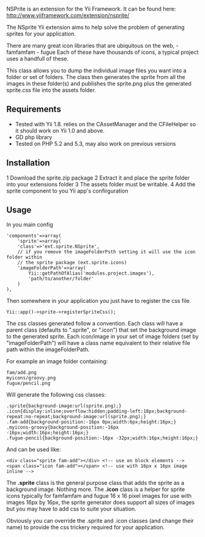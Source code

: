 

NSPrite is an extension for the Yii Framework.
It can be found here: http://www.yiiframework.com/extension/nsprite/

The NSprite Yii extension aims to help solve the problem of generating sprites for your application.

There are many great icon libraries that are ubiquitous on the web, - famfamfam - fugue Each of these have thousands of icons, a typical project uses a handfull of these.

This class allows you to dump the individual image files you want into a folder or set of folders. The class then generates the sprite from all the images in these folder(s) and publishes the sprite.png plus the generated sprite.css file into the assets folder.

## Requirements 

 - Tested with Yii 1.8. relies on the CAssetManager and the CFileHelper so it should work on Yii 1.0 and above.
 - GD php library
 - Tested on PHP 5.2 and 5.3, may also work on previous versions

## Installation 

 1 Download the sprite.zip package
 2 Extract it and place the sprite folder into your extensions folder
 3 The assets folder must be writable.
 4 Add the sprite component to you Yii app's confirguration

## Usage 

In you main config

    'components'=>array(
        'sprite'=>array(
        'class'=>'ext.sprite.NSprite',
        // if you remove the imageFolderPsth setting it will use the icon folder within   
        // the sprite package (ext.sprite.icons)
        'imageFolderPath'=>array(
            Yii::getPathOfAlias('modules.project.images'),
            'path/to/another/folder'
        )
    ),

Then somewhere in your application you just have to register the css file.

    Yii::app()->sprite->registerSpriteCss();

The css classes generated follow a convention. Each class will have a parent class (defaults to ".sprite", or ".icon") that set the background image to the generated sprite. Each icon/image in your set of image folders (set by "imageFolderPath") will have a class name equivalent to their relative file path within the imageFolderPath.

For example an image folder containing:

    fam/add.png
    myicons/groovy.png
    fugue/pencil.png

Will generate the following css classes:

    .sprite{background-image:url(sprite.png);}
    .icon{display:inline;overflow:hidden;padding-left:18px;background-repeat:no-repeat;background-image:url(sprite.png);}
    .fam-add{background-position:-16px 0px;width:6px;height:16px;}
    .myicons-groovy{background-position:-16px -16px;width:16px;height:16px;}
    .fugue-pencil{background-position:-16px -32px;width:16px;height:16px;}

And can be used like:

    <div class="sprite fam-add"></div> <!-- use on block elements -->
    <span class="icon fam-add"></span> <!-- use with 16px x 16px image inline -->

The **.sprite** class is the general purpose class that adds the sprite as a background image. Nothing more. The **.icon** class is a helper for sprite icons typically for famfamfam and fugue 16 x 16 pixel images for use with images 16px by 16px, the sprite generator does support all sizes of images but you may have to add css to suite your situation.

Obviously you can override the .sprite and .icon classes (and change their name) to provide the css trickery required for your application.

